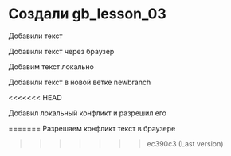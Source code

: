 # Создали gb_lesson_03

Добавили текст

Добавили текст через браузер

Добавим текст локально

Добавили текст в новой ветке newbranch

<<<<<<< HEAD

Добавил локальный конфликт и разрешил его

=======
Разрешаем конфликт текст в браузере
>>>>>>> ec390c3 (Last version)
